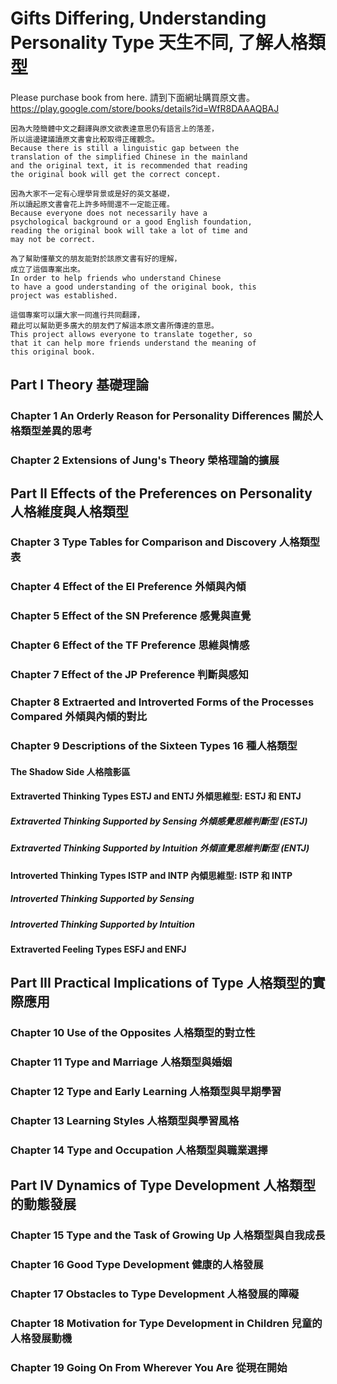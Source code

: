 # Gifts Differing, Understanding Personality Type 天生不同, 了解人格類型
Please purchase book from here. 請到下面網址購買原文書。  
https://play.google.com/store/books/details?id=WfR8DAAAQBAJ  
```
因為大陸簡體中文之翻譯與原文欲表達意思仍有語言上的落差，
所以這邊建議讀原文書會比較取得正確觀念。  
Because there is still a linguistic gap between the 
translation of the simplified Chinese in the mainland 
and the original text, it is recommended that reading 
the original book will get the correct concept.  

因為大家不一定有心理學背景或是好的英文基礎，
所以讀起原文書會花上許多時間還不一定能正確。  
Because everyone does not necessarily have a 
psychological background or a good English foundation,
reading the original book will take a lot of time and 
may not be correct.  

為了幫助懂華文的朋友能對於該原文書有好的理解，
成立了這個專案出來。  
In order to help friends who understand Chinese
to have a good understanding of the original book, this 
project was established.  

這個專案可以讓大家一同進行共同翻譯，
藉此可以幫助更多廣大的朋友們了解這本原文書所傳達的意思。  
This project allows everyone to translate together, so 
that it can help more friends understand the meaning of 
this original book.  
```

## Part I Theory 基礎理論
### Chapter 1 An Orderly Reason  for Personality Differences 關於人格類型差異的思考
### Chapter 2 Extensions of Jung's Theory 榮格理論的擴展

## Part II Effects of the Preferences on Personality 人格維度與人格類型
### Chapter 3 Type Tables for Comparison and Discovery 人格類型表
### Chapter 4 Effect of the EI  Preference 外傾與內傾
### Chapter 5 Effect of the SN Preference 感覺與直覺
### Chapter 6 Effect of the TF Preference 思維與情感
### Chapter 7 Effect of the JP Preference 判斷與感知
### Chapter 8 Extraerted and Introverted Forms of the Processes Compared 外傾與內傾的對比
### Chapter 9 Descriptions of the Sixteen Types 16 種人格類型
#### The Shadow Side 人格陰影區
#### Extraverted Thinking Types ESTJ and ENTJ 外傾思維型: ESTJ 和 ENTJ
##### Extraverted Thinking Supported by Sensing 外傾感覺思維判斷型 (ESTJ)
##### Extraverted Thinking Supported by Intuition 外傾直覺思維判斷型 (ENTJ)
#### Introverted Thinking Types ISTP and INTP 內傾思維型: ISTP 和 INTP
##### Introverted Thinking Supported by Sensing 
##### Introverted Thinking Supported by Intuition 
#### Extraverted Feeling Types ESFJ and ENFJ 

## Part III Practical Implications of Type 人格類型的實際應用
### Chapter 10 Use of the Opposites 人格類型的對立性
### Chapter 11 Type and Marriage 人格類型與婚姻
### Chapter 12 Type and Early Learning 人格類型與早期學習
### Chapter 13 Learning Styles 人格類型與學習風格
### Chapter 14 Type and Occupation 人格類型與職業選擇

## Part IV Dynamics of Type Development 人格類型的動態發展
### Chapter 15 Type and the Task of Growing Up 人格類型與自我成長
### Chapter 16 Good Type Development 健康的人格發展
### Chapter 17 Obstacles to Type Development 人格發展的障礙
### Chapter 18 Motivation for Type Development in Children 兒童的人格發展動機
### Chapter 19 Going On From Wherever You Are 從現在開始
